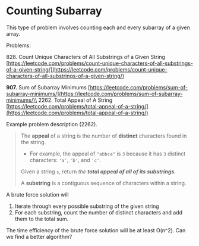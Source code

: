 # Counting Subarray

This type of problem involves counting each and every subarray of a given array.&#x20;

Problems:

828\. Count Unique Characters of All Substrings of a Given String [https://leetcode.com/problems/count-unique-characters-of-all-substrings-of-a-given-string/](https://leetcode.com/problems/count-unique-characters-of-all-substrings-of-a-given-string/)

**907.** Sum of Subarray Minimums [https://leetcode.com/problems/sum-of-subarray-minimums/](https://leetcode.com/problems/sum-of-subarray-minimums/)\
2262\. Total Appeal of A String [https://leetcode.com/problems/total-appeal-of-a-string/](https://leetcode.com/problems/total-appeal-of-a-string/)

Example problem description (2262).&#x20;

> The **appeal** of a string is the number of **distinct** characters found in the string.
>
> * For example, the appeal of `"abbca"` is `3` because it has `3` distinct characters: `'a'`, `'b'`, and `'c'`.
>
> Given a string `s`, return _the **total appeal of all of its substrings.**_
>
> A **substring** is a contiguous sequence of characters within a string.

A brute force solution will&#x20;

1. Iterate through every possible substring of the given string
2. For each substring, count the number of distinct characters and add them to the total sum.&#x20;

The time efficiency of the brute force solution will be at least O(n^2). Can we find a better algorithm?&#x20;

